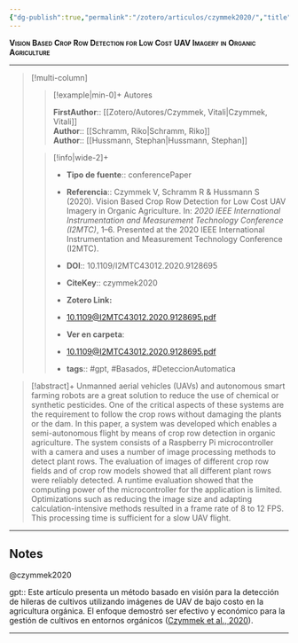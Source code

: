 ```yaml
---
{"dg-publish":true,"permalink":"/zotero/articulos/czymmek2020/","title":"Vision Based Crop Row Detection for Low Cost UAV Imagery in Organic Agriculture","tags":["#zotero"]}
---
```



<span style="font-variant:small-caps; font-weight: bold;">Vision Based Crop Row Detection for Low Cost UAV Imagery in Organic Agriculture</span>

---


> [!multi-column]
>
>> [!example|min-0]+ Autores
>> 
>> **FirstAuthor**:: [[Zotero/Autores/Czymmek, Vitali\|Czymmek, Vitali]]  
>> **Author**:: [[Schramm, Riko\|Schramm, Riko]]  
>> **Author**:: [[Hussmann, Stephan\|Hussmann, Stephan]]  
 >
>
>> [!info|wide-2]+
>>
>> - **Tipo de fuente**:: conferencePaper
>> - **Referencia**:: Czymmek V, Schramm R & Hussmann S (2020). Vision Based Crop Row Detection for Low Cost UAV Imagery in Organic Agriculture. In: _2020 IEEE International Instrumentation and Measurement Technology Conference (I2MTC)_, 1–6. Presented at the 2020 IEEE International Instrumentation and Measurement Technology Conference (I2MTC).
>> - **DOI**:: 10.1109/I2MTC43012.2020.9128695
>> - **CiteKey**:: czymmek2020
>> - **Zotero Link:** 
>> - [10.1109@I2MTC43012.2020.9128695.pdf](zotero://select/library/items/YRXF2ZAG)
>>
>> - **Ver en carpeta**: 
>> - [10.1109@I2MTC43012.2020.9128695.pdf](file://J:\OneDrive\Articulos\10.1109@I2MTC43012.2020.9128695.pdf)
>> - **tags**:: #gpt, #Basados, #DeteccionAutomatica



> [!abstract]+ 
>Unmanned aerial vehicles (UAVs) and autonomous smart farming robots are a great solution to reduce the use of chemical or synthetic pesticides. One of the critical aspects of these systems are the requirement to follow the crop rows without damaging the plants or the dam. In this paper, a system was developed which enables a semi-autonomous flight by means of crop row detection in organic agriculture. The system consists of a Raspberry Pi microcontroller with a camera and uses a number of image processing methods to detect plant rows. The evaluation of images of different crop row fields and of crop row models showed that all different plant rows were reliably detected. A runtime evaluation showed that the computing power of the microcontroller for the application is limited. Optimizations such as reducing the image size and adapting calculation-intensive methods resulted in a frame rate of 8 to 12 FPS. This processing time is sufficient for a slow UAV flight.


--- 

## Notes

@czymmek2020

gpt:: Este artículo presenta un método basado en visión para la detección de hileras de cultivos utilizando imágenes de UAV de bajo costo en la agricultura orgánica. El enfoque demostró ser efectivo y económico para la gestión de cultivos en entornos orgánicos ([Czymmek et al., 2020](zotero://select/library/items/X8KS6DYG)).






---







